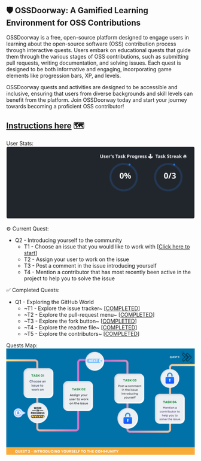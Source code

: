 ## 🛡️ OSSDoorway: A Gamified Learning Environment for OSS Contributions

OSSDoorway is a free, open-source platform designed to engage users in learning about the open-source software (OSS) contribution process through interactive quests. Users embark on educational quests that guide them through the various stages of OSS contributions, such as submitting pull requests, writing documentation, and solving issues. Each quest is designed to be both informative and engaging, incorporating game elements like progression bars, XP, and levels.

OSSDoorway quests and activities are designed to be accessible and inclusive, ensuring that users from diverse backgrounds and skill levels can benefit from the platform. Join OSSDoorway today and start your journey towards becoming a proficient OSS contributor!

**[Instructions here](https://github.com/caiton1/OSS-Doorway/blob/main/instructions.md)** 🗺️
---

User Stats:<br>
  ![User Draft Stats](/userCards/draft-1725144243533.svg?)

⚙️ Current Quest: 
  - Q2 - Introducing yourself to the community
    - T1 - Choose an issue that you would like to work with [[Click here to start](https://github.com/connman4027/test-repo/issues/9)]
    - T2 - Assign your user to work on the issue
    - T3 - Post a comment in the issue introducing yourself
    - T4 - Mention a contributor that has most recently been active in the project to help you to solve the issue

✅ Completed Quests: 
  - Q1 - Exploring the GitHub World
    - ~T1 - Explore the issue tracker~ [[COMPLETED](https://github.com/connman4027/test-repo/issues/4)]
    - ~T2 - Explore the pull-request menu~ [[COMPLETED](https://github.com/connman4027/test-repo/issues/5)]
    - ~T3 - Explore the fork button~ [[COMPLETED](https://github.com/connman4027/test-repo/issues/6)]
    - ~T4 - Explore the readme file~ [[COMPLETED](https://github.com/connman4027/test-repo/issues/7)]
    - ~T5 - Explore the contributors~ [[COMPLETED](https://github.com/connman4027/test-repo/issues/8)]

Quests Map:
![Quest Map](https://github.com/RESHAPELab/OSS-Doorway/blob/main/map/Q2T1.png)